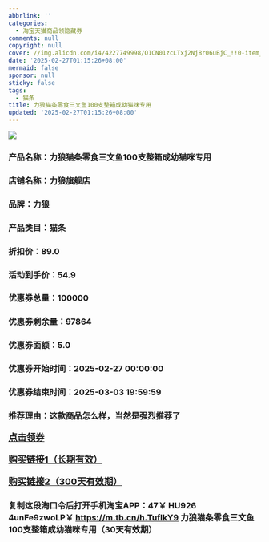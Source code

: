 ```yaml
---
abbrlink: ''
categories:
  - 淘宝天猫商品领隐藏券
comments: null
copyright: null
cover: //img.alicdn.com/i4/4227749998/O1CN01zcLTxj2Nj8r06uBjC_!!0-item_pic.jpg
date: '2025-02-27T01:15:26+08:00'
mermaid: false
sponsor: null
sticky: false
tags:
  - 猫条
title: 力狼猫条零食三文鱼100支整箱成幼猫咪专用
updated: '2025-02-27T01:15:26+08:00'
--- 
```


![](//img.alicdn.com/i4/4227749998/O1CN01zcLTxj2Nj8r06uBjC_!!0-item_pic.jpg)

### 产品名称：力狼猫条零食三文鱼100支整箱成幼猫咪专用
### 店铺名称：力狼旗舰店
### 品牌：力狼
### 产品类目：猫条
### 折扣价：89.0
### 活动到手价：54.9
### 优惠券总量：100000
### 优惠券剩余量：97864
### 优惠券面额：5.0
### 优惠券开始时间：2025-02-27 00:00:00	
### 优惠券结束时间：2025-03-03 19:59:59	
### 推荐理由：这款商品怎么样，当然是强烈推荐了

<p style="font-size: 18px; font-weight: bold;">
  <a href="https://uland.taobao.com/coupon/edetail?e=fiblWAxOrKalhHvvyUNXZfh8CuWt5YH5OVuOuRD5gLJMmdsrkidbOWgpcJRl3wFwcV%2FlEyhmp8DBGgz1D%2BwRdc8OjOSGxcRpS%2Bv30VpYMcqUZGBn7x1JcANOvOWUWC7HkB%2BuCv%2FoSwYWmrKnpW0qGXIE4r7wqPNK7NjcxRIBfQbVM%2Fe4LpP7OiwynAdGnOngsRcE0wncGCpT%2FxEyQY8SWVtrX2f5Nb9S49IpuNimzZ39oIt1wrbvd3bN3ZFO%2FHcc8gw7CyR8B19SbnB%2BnTVamFWTcG2AD5Uo4lrinfOh4MApYL9q0gFbcUKumQwQXgHJIJ83Y%2FLXuVNuFxCkfk9J97IdW9jAXzgaJTNWSR3CwiY%3D&traceId=0b515d4517407227641888116d126c&union_lens=lensId%3AOPT%401740722781%40212c589b_0de7_1954b29bd84_d8f4%4001%40eyJmbG9vcklkIjo3MzM1NH0ie" target="_blank">点击领券</a>
</p>
<p style="font-size: 18px; font-weight: bold;">
  <a href="https://s.click.taobao.com/t?e=m%3D2%26s%3DxV2By01TOzdw4vFB6t2Z2ueEDrYVVa64K7Vc7tFgwiHjf2vlNIV67uW8xal2bDKcc4zWPc6e8233ID%2FV1RqsF4wnCJeELi4I%2FIEn%2BS1IjHAB0ghlTd7WlZVm%2FOAUUFw71qrpxiwMoCNxc1AtbZGVS%2Bj9FomugyDiUOJwgIQ1qtYLZMqoQW%2BfuLV7Mh%2FzulIELQl9mEirfI9EDhDX3I47iujAeT5vXmYSsrzEAT7HBmy%2FhIodgLPzfUGCJh%2FbCbNy77Lloh%2BXubZ1zJ2ZXlYDPI%2BDKwFLEd9Q5dUsQ8NYvbj%2B58h5pKGYuzErSmhbfUiIVDfh2uvhvwzGDF1NzTQoPw%3D%3D" target="_blank">购买链接1（长期有效）</a>
</p>
<p style="font-size: 18px; font-weight: bold;">
  <a href="https://s.click.taobao.com/2nfYVNs" target="_blank">购买链接2（300天有效期）</a>
</p>

### 复制这段淘口令后打开手机淘宝APP：47￥ HU926 4unFe9zwoLP￥ https://m.tb.cn/h.TuflkY9  力狼猫条零食三文鱼100支整箱成幼猫咪专用（30天有效期）
